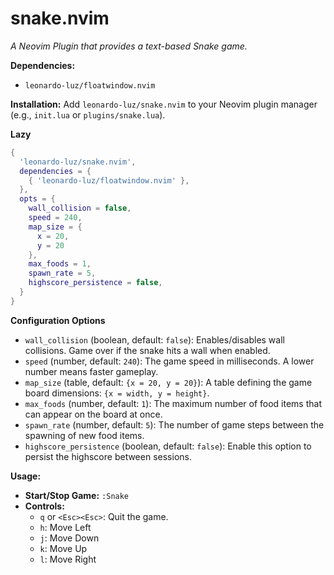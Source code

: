 # snake.nvim

*A Neovim Plugin that provides a text-based Snake game.*

**Dependencies:**

* `leonardo-luz/floatwindow.nvim`

**Installation:**  Add `leonardo-luz/snake.nvim` to your Neovim plugin manager (e.g., `init.lua` or `plugins/snake.lua`).

**Lazy**
```lua
{
  'leonardo-luz/snake.nvim',
  dependencies = {
    { 'leonardo-luz/floatwindow.nvim' },
  },
  opts = {
    wall_collision = false,
    speed = 240,
    map_size = {
      x = 20,
      y = 20
    },
    max_foods = 1,
    spawn_rate = 5,
    highscore_persistence = false,
  }
}
```

**Configuration Options**

* `wall_collision` (boolean, default: `false`): Enables/disables wall collisions.  Game over if the snake hits a wall when enabled.
* `speed` (number, default: `240`):  The game speed in milliseconds.  A lower number means faster gameplay.
* `map_size` (table, default: `{x = 20, y = 20}`):  A table defining the game board dimensions: `{x = width, y = height}`.
* `max_foods` (number, default: `1`): The maximum number of food items that can appear on the board at once.
* `spawn_rate` (number, default: `5`): The number of game steps between the spawning of new food items.
* `highscore_persistence` (boolean, default: `false`): Enable this option to persist the highscore between sessions.

**Usage:**

* **Start/Stop Game:**  `:Snake`
* **Controls:**
    * `q` or `<Esc><Esc>`: Quit the game.
    * `h`: Move Left
    * `j`: Move Down
    * `k`: Move Up
    * `l`: Move Right
